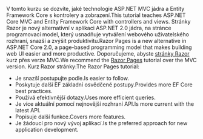 <span data-ttu-id="f6c90-101">V tomto kurzu se dozvíte, jaké technologie ASP.NET MVC jádra a Entity Framework Core s kontrolery a zobrazení.</span><span class="sxs-lookup"><span data-stu-id="f6c90-101">This tutorial teaches ASP.NET Core MVC and Entity Framework Core with controllers and views.</span></span> <span data-ttu-id="f6c90-102">Stránky Razor je nový alternativní v aplikaci ASP.NET 2.0 jádra, na stránce programovací model, který usnadňuje vytváření webového uživatelského rozhraní, snazší a zvýšit produktivitu.</span><span class="sxs-lookup"><span data-stu-id="f6c90-102">Razor Pages is a new alternative in ASP.NET Core 2.0, a page-based programming model that makes building web UI easier and more productive.</span></span> <span data-ttu-id="f6c90-103">Doporučujeme, abyste [stránky Razor](xref:data/ef-rp/intro) kurz přes verze MVC.</span><span class="sxs-lookup"><span data-stu-id="f6c90-103">We recommend the [Razor Pages](xref:data/ef-rp/intro) tutorial over the MVC version.</span></span> <span data-ttu-id="f6c90-104">Kurz Razor stránky:</span><span class="sxs-lookup"><span data-stu-id="f6c90-104">The Razor Pages tutorial:</span></span>

* <span data-ttu-id="f6c90-105">Je snazší postupujte podle.</span><span class="sxs-lookup"><span data-stu-id="f6c90-105">Is easier to follow.</span></span>
* <span data-ttu-id="f6c90-106">Poskytuje další EF základní osvědčené postupy.</span><span class="sxs-lookup"><span data-stu-id="f6c90-106">Provides more EF Core best practices.</span></span>
* <span data-ttu-id="f6c90-107">Používá efektivnější dotazy.</span><span class="sxs-lookup"><span data-stu-id="f6c90-107">Uses more efficient queries.</span></span>
* <span data-ttu-id="f6c90-108">Je více aktuální pomocí nejnovější rozhraní API.</span><span class="sxs-lookup"><span data-stu-id="f6c90-108">Is more current with the latest API.</span></span>
* <span data-ttu-id="f6c90-109">Popisuje další funkce.</span><span class="sxs-lookup"><span data-stu-id="f6c90-109">Covers more features.</span></span>
* <span data-ttu-id="f6c90-110">Je žádoucí pro nový vývoj aplikací.</span><span class="sxs-lookup"><span data-stu-id="f6c90-110">Is the preferred approach for new application development.</span></span>
